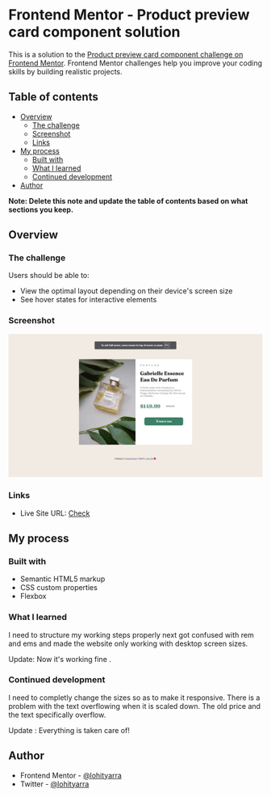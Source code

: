 # Frontend Mentor - Product preview card component solution

This is a solution to the [Product preview card component challenge on Frontend Mentor](https://www.frontendmentor.io/challenges/product-preview-card-component-GO7UmttRfa). Frontend Mentor challenges help you improve your coding skills by building realistic projects. 

## Table of contents

- [Overview](#overview)
  - [The challenge](#the-challenge)
  - [Screenshot](#screenshot)
  - [Links](#links)
- [My process](#my-process)
  - [Built with](#built-with)
  - [What I learned](#what-i-learned)
  - [Continued development](#continued-development)
- [Author](#author)


**Note: Delete this note and update the table of contents based on what sections you keep.**

## Overview

### The challenge

Users should be able to:

- View the optimal layout depending on their device's screen size
- See hover states for interactive elements

### Screenshot

![Screenshot](./images/Screenshot.png)

### Links

- Live Site URL: [Check](https://lohityarra.github.io/product-preview-card-component-main/)

## My process

### Built with

- Semantic HTML5 markup
- CSS custom properties
- Flexbox


### What I learned

I need to structure my working steps properly next got confused with rem and ems and made the website only working with desktop screen sizes.

Update: Now it's working fine .


### Continued development

I need to completly change the sizes so as to make it responsive. There is a problem with the text overflowing when it is scaled down. The old price and the text specifically overflow.

Update : Everything is taken care of!

## Author

- Frontend Mentor - [@lohityarra](https://www.frontendmentor.io/profile/lohityarra)
- Twitter - [@lohityarra](https://www.twitter.com/lohityarra)



